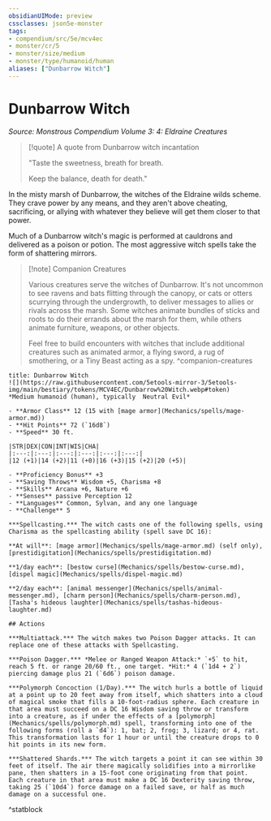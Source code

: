 ```yaml
---
obsidianUIMode: preview
cssclasses: json5e-monster
tags:
- compendium/src/5e/mcv4ec
- monster/cr/5
- monster/size/medium
- monster/type/humanoid/human
aliases: ["Dunbarrow Witch"]
---
```

# Dunbarrow Witch
*Source: Monstrous Compendium Volume 3: 4: Eldraine Creatures*  

> [!quote] A quote from Dunbarrow witch incantation  
> 
> "Taste the sweetness, breath for breath.
> 
> Keep the balance, death for death."

In the misty marsh of Dunbarrow, the witches of the Eldraine wilds scheme. They crave power by any means, and they aren't above cheating, sacrificing, or allying with whatever they believe will get them closer to that power.

Much of a Dunbarrow witch's magic is performed at cauldrons and delivered as a poison or potion. The most aggressive witch spells take the form of shattering mirrors.

> [!note] Companion Creatures
> 
> Various creatures serve the witches of Dunbarrow. It's not uncommon to see ravens and bats flitting through the canopy, or cats or otters scurrying through the undergrowth, to deliver messages to allies or rivals across the marsh. Some witches animate bundles of sticks and roots to do their errands about the marsh for them, while others animate furniture, weapons, or other objects.
> 
> Feel free to build encounters with witches that include additional creatures such as animated armor, a flying sword, a rug of smothering, or a Tiny Beast acting as a spy.
^companion-creatures

```ad-statblock
title: Dunbarrow Witch
![](https://raw.githubusercontent.com/5etools-mirror-3/5etools-img/main/bestiary/tokens/MCV4EC/Dunbarrow%20Witch.webp#token)
*Medium humanoid (human), typically  Neutral Evil*

- **Armor Class** 12 (15 with [mage armor](Mechanics/spells/mage-armor.md))
- **Hit Points** 72 (`16d8`)
- **Speed** 30 ft.

|STR|DEX|CON|INT|WIS|CHA|
|:---:|:---:|:---:|:---:|:---:|:---:|
|12 (+1)|14 (+2)|11 (+0)|16 (+3)|15 (+2)|20 (+5)|

- **Proficiency Bonus** +3
- **Saving Throws** Wisdom +5, Charisma +8
- **Skills** Arcana +6, Nature +6
- **Senses** passive Perception 12
- **Languages** Common, Sylvan, and any one language
- **Challenge** 5

***Spellcasting.*** The witch casts one of the following spells, using Charisma as the spellcasting ability (spell save DC 16):

**At will**: [mage armor](Mechanics/spells/mage-armor.md) (self only), [prestidigitation](Mechanics/spells/prestidigitation.md)

**1/day each**: [bestow curse](Mechanics/spells/bestow-curse.md), [dispel magic](Mechanics/spells/dispel-magic.md)

**2/day each**: [animal messenger](Mechanics/spells/animal-messenger.md), [charm person](Mechanics/spells/charm-person.md), [Tasha's hideous laughter](Mechanics/spells/tashas-hideous-laughter.md)

## Actions

***Multiattack.*** The witch makes two Poison Dagger attacks. It can replace one of these attacks with Spellcasting.

***Poison Dagger.*** *Melee or Ranged Weapon Attack:* `+5` to hit, reach 5 ft. or range 20/60 ft., one target. *Hit:* 4 (`1d4 + 2`) piercing damage plus 21 (`6d6`) poison damage.

***Polymorph Concoction (1/Day).*** The witch hurls a bottle of liquid at a point up to 20 feet away from itself, which shatters into a cloud of magical smoke that fills a 10-foot-radius sphere. Each creature in that area must succeed on a DC 16 Wisdom saving throw or transform into a creature, as if under the effects of a [polymorph](Mechanics/spells/polymorph.md) spell, transforming into one of the following forms (roll a `d4`): 1, bat; 2, frog; 3, lizard; or 4, rat. This transformation lasts for 1 hour or until the creature drops to 0 hit points in its new form.

***Shattered Shards.*** The witch targets a point it can see within 30 feet of itself. The air there magically solidifies into a mirrorlike pane, then shatters in a 15-foot cone originating from that point. Each creature in that area must make a DC 16 Dexterity saving throw, taking 25 (`10d4`) force damage on a failed save, or half as much damage on a successful one.
```
^statblock